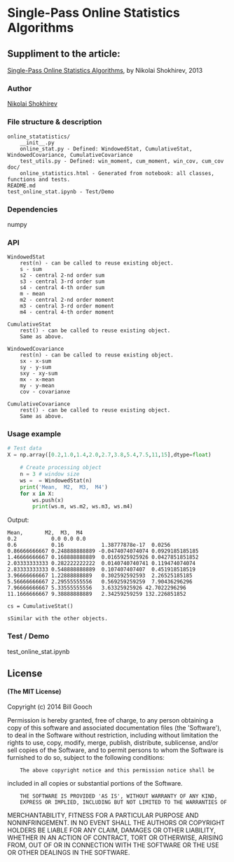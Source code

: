 # Single-Pass Online Statistics Algorithms

## Suppliment to the article:

[Single-Pass Online Statistics Algorithms](http://www.numericalexpert.com/articles/single_pass_stat/ ), 
by Nikolai Shokhirev, 2013

### Author

[Nikolai Shokhirev](http://www.numericalexpert.com/contact.php) 

### File structure & description

    online_statatistics/
        __init__.py
        online_stat.py - Defined: WindowedStat, CumulativeStat, WindowedCovariance, CumulativeCovariance
        test_utils.py - Defined: win_moment, cum_moment, win_cov, cum_cov
    doc/
        online_statistics.html - Generated from notebook: all classes, functions and tests.
    README.md
    test_online_stat.ipynb - Test/Demo

### Dependencies

numpy

### API

    WindowedStat
        rest(n) - can be called to reuse existing object.
        s - sum
        s2 - central 2-nd order sum
        s3 - central 3-rd order sum
        s4 - central 4-th order sum
        m - mean
        m2 - central 2-nd order moment
        m3 - central 3-rd order moment
        m4 - central 4-th order moment
        
    CumulativeStat
        rest() - can be called to reuse existing object.
        Same as above.
        
    WindowedCovariance
        rest(n) - can be called to reuse existing object.
        sx - x-sum
        sy - y-sum
        sxy - xy-sum
        mx - x-mean
        my - y-mean
        cov - covarianxe
        
    CumulativeCovariance
        rest() - can be called to reuse existing object.
        Same as above.

### Usage example

```python
# Test data
X = np.array([0.2,1.0,1.4,2.0,2.7,3.8,5.4,7.5,11,15],dtype=float)
```

```python
    # Create processing object
    n = 3 # window size
    ws =  = WindowedStat(n)    
    print('Mean,  M2,  M3,  M4')
    for x in X:
        ws.push(x)
        print(ws.m, ws.m2, ws.m3, ws.m4)
```

Output:

    Mean,       M2,  M3,  M4
    0.2           0.0 0.0 0.0
    0.6           0.16            1.38777878e-17  0.0256
    0.86666666667 0.248888888889 -0.0474074074074 0.0929185185185
    1.46666666667 0.168888888889  0.0165925925926 0.0427851851852
    2.03333333333 0.282222222222  0.0140740740741 0.119474074074
    2.83333333333 0.548888888889  0.107407407407  0.451918518519
    3.96666666667 1.22888888889   0.302592592593  2.26525185185
    5.56666666667 2.29555555556   0.569259259259  7.90436296296
    7.96666666667 5.33555555556   3.63325925926 42.7022296296
    11.1666666667 9.38888888889   2.34259259259 132.226851852

    cs = CumulativeStat()
    
    sSimilar with the other objects.

### Test \/ Demo

test_online_stat.ipynb

## License

#### (The MIT License)

Copyright (c) 2014 Bill Gooch

Permission is hereby granted, free of charge, to any person obtaining
a copy of this software and associated documentation files (the
'Software'), to deal in the Software without restriction, including
without limitation the rights to use, copy, modify, merge, publish,
        distribute, sublicense, and/or sell copies of the Software, and to
permit persons to whom the Software is furnished to do so, subject to
the following conditions:

        The above copyright notice and this permission notice shall be
included in all copies or substantial portions of the Software.

        THE SOFTWARE IS PROVIDED 'AS IS', WITHOUT WARRANTY OF ANY KIND,
        EXPRESS OR IMPLIED, INCLUDING BUT NOT LIMITED TO THE WARRANTIES OF
MERCHANTABILITY, FITNESS FOR A PARTICULAR PURPOSE AND NONINFRINGEMENT.
        IN NO EVENT SHALL THE AUTHORS OR COPYRIGHT HOLDERS BE LIABLE FOR ANY
CLAIM, DAMAGES OR OTHER LIABILITY, WHETHER IN AN ACTION OF CONTRACT,
        TORT OR OTHERWISE, ARISING FROM, OUT OF OR IN CONNECTION WITH THE
SOFTWARE OR THE USE OR OTHER DEALINGS IN THE SOFTWARE.









